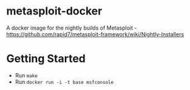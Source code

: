 # metasploit-docker
A docker image for the nightly builds of Metasploit - https://github.com/rapid7/metasploit-framework/wiki/Nightly-Installers

# Getting Started

- Run `make`
- Run `docker run -i -t base msfconsole`